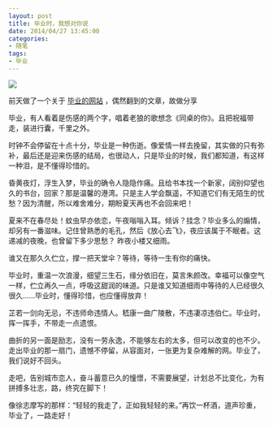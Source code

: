 ```yaml
---
layout: post
title: 毕业时，我想对你说
date: 2014/04/27 13:45:00
categories: 
- 随笔
tags: 
- 毕业
---
```


![][1] 

前天做了一个关于 [毕业的网站](www.naaln.com/by) ，偶然翻到的文章，故做分享 

毕业，有人看着是伤感的两个字，唱着老狼的歌想念《同桌的你》。且把祝福带走，装进行囊，千里之外。

时钟不会停留在十点十分，毕业是一种伤逝。像爱情一样去挽留，其实做的只有弥补，最后还是迎来伤感的结局，也很动人，只是毕业的时候，我们都知道，有这样一种泪，是不懂得珍惜的。

昏黄夜灯，浮生入梦，毕业的确令人隐隐作痛。且给书本找一个新家，阔别仰望也久的书台，回家？那是温馨的港湾。只是主人学会飘遥，不知道它们有无陌生的忧愁？因为清醒，所以难舍难分，期盼夏天再也不会回来吧！

夏来不在春尽处！蚊虫早亦依恋，午夜嗡嗡入耳。倾诉？挂念？毕业多么的煽情，却另有一番滋味。记住曾熟悉的毛孔，然后《放心去飞》，夜应该属于不眠者。这递减的夜晚，也曾留下多少思愁？ 昨夜小楼又细雨。

谁又在那久久伫立，撑一把天堂伞？等待，等待一生有你的痛快。

毕业时，重温一次浪漫，细望三生石，缘分依旧在，莫言朱颜改。幸福可以像空气一样，伫立再久一点，呼吸这甜润的味道。只是谁又知道细雨中等待的人已经很久很久……毕业时，懂得珍惜，也应懂得放弃！

芷若一剑向无忌，不违师命违情人。嵇康一曲广陵散，不违凄凉违伯仁。毕业时，挥一挥手，不带走一点遗恨。

曲折的另一面是励志，没有一劳永逸，不能够左右的太多，但可以改变的也不少。走出毕业的那一扇门，遗憾不停留，从容面对，一张更为复杂难解的网。毕业了，我们说好不回头。

走吧，告别城市恋人，奋斗蓄意已久的憧憬，不需要展望，计划总不比变化，为有拼搏多壮志，路，终究在脚下！

像徐志摩写的那样：“轻轻的我走了，正如我轻轻的来。”再饮一杯酒，道声珍重，毕业了，一路走好！

[1]: http://ww3.sinaimg.cn/large/006tNc79gw1f510tiy73kj311y0o50yt
